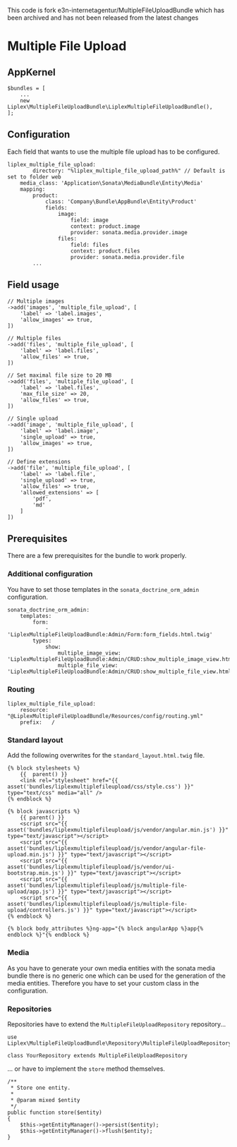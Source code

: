 This code is fork e3n-internetagentur/MultipleFileUploadBundle which has been archived and has not been released from the latest changes

# Multiple File Upload

## AppKernel

```
$bundles = [
    ...
    new Liplex\MultipleFileUploadBundle\LiplexMultipleFileUploadBundle(),
];
```

## Configuration

Each field that wants to use the multiple file upload has to be configured.

```
liplex_multiple_file_upload:
        directory: "%liplex_multiple_file_upload_path%" // Default is set to folder web
    media_class: 'Application\Sonata\MediaBundle\Entity\Media'
    mapping:
        product:
            class: 'Company\Bundle\AppBundle\Entity\Product'
            fields:
                image:
                    field: image
                    context: product.image
                    provider: sonata.media.provider.image
                files:
                    field: files
                    context: product.files
                    provider: sonata.media.provider.file
        ...
```

## Field usage

```
// Multiple images
->add('images', 'multiple_file_upload', [
    'label' => 'label.images',
    'allow_images' => true,
])

// Multiple files
->add('files', 'multiple_file_upload', [
    'label' => 'label.files',
    'allow_files' => true,
])

// Set maximal file size to 20 MB
->add('files', 'multiple_file_upload', [
    'label' => 'label.files',
    'max_file_size' => 20,
    'allow_files' => true,
])

// Single upload
->add('image', 'multiple_file_upload', [
    'label' => 'label.image',
    'single_upload' => true,
    'allow_images' => true,
])

// Define extensions
->add('file', 'multiple_file_upload', [
    'label' => 'label.file',
    'single_upload' => true,
    'allow_files' => true,
    'allowed_extensions' => [
        'pdf',
        'md'
    ]
])
```

## Prerequisites

There are a few prerequisites for the bundle to work properly.

### Additional configuration

You have to set those templates in the `sonata_doctrine_orm_admin` configuration.

```
sonata_doctrine_orm_admin:
    templates:
        form:
            - 'LiplexMultipleFileUploadBundle:Admin/Form:form_fields.html.twig'
        types:
            show:
                multiple_image_view: 'LiplexMultipleFileUploadBundle:Admin/CRUD:show_multiple_image_view.html.twig'
                multiple_file_view: 'LiplexMultipleFileUploadBundle:Admin/CRUD:show_multiple_file_view.html.twig'
```

### Routing

```
liplex_multiple_file_upload:
    resource: "@LiplexMultipleFileUploadBundle/Resources/config/routing.yml"
    prefix:   /
```

### Standard layout

Add the following overwrites for the `standard_layout.html.twig` file.

```
{% block stylesheets %}
    {{  parent() }}
    <link rel="stylesheet" href="{{ asset('bundles/liplexmultiplefileupload/css/style.css') }}" type="text/css" media="all" />
{% endblock %}

{% block javascripts %}
    {{ parent() }}
    <script src="{{ asset('bundles/liplexmultiplefileupload/js/vendor/angular.min.js') }}" type="text/javascript"></script>
    <script src="{{ asset('bundles/liplexmultiplefileupload/js/vendor/angular-file-upload.min.js') }}" type="text/javascript"></script>
    <script src="{{ asset('bundles/liplexmultiplefileupload/js/vendor/ui-bootstrap.min.js') }}" type="text/javascript"></script>
    <script src="{{ asset('bundles/liplexmultiplefileupload/js/multiple-file-upload/app.js') }}" type="text/javascript"></script>
    <script src="{{ asset('bundles/liplexmultiplefileupload/js/multiple-file-upload/controllers.js') }}" type="text/javascript"></script>
{% endblock %}

{% block body_attributes %}ng-app="{% block angularApp %}app{% endblock %}"{% endblock %}
```

### Media

As you have to generate your own media entities with the sonata media bundle there is no generic one which can be used 
for the generation of the media entities. Therefore you have to set your custom class in the configuration.

### Repositories

Repositories have to extend the `MultipleFileUploadRepository` repository...

```
use Liplex\MultipleFileUploadBundle\Repository\MultipleFileUploadRepository;

class YourRepository extends MultipleFileUploadRepository
```

... or have to implement the `store` method themselves.

```
/**
 * Store one entity.
 *
 * @param mixed $entity
 */
public function store($entity)
{
    $this->getEntityManager()->persist($entity);
    $this->getEntityManager()->flush($entity);
}
```

